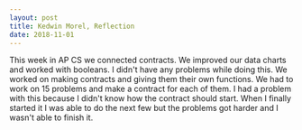 ```yaml
---
layout: post
title: Kedwin Morel, Reflection
date: 2018-11-01
---
```


This week in AP CS we connected contracts. We improved our data charts and worked with booleans. I didn't have any problems while doing this. We worked on making contracts and giving them their own functions. We had to work on 15 problems and make a contract for each of them. I had a problem with this because I didn't know how the contract should start. When I finally started it I was able to do the next few but the problems got harder and I wasn't able to finish it.  
